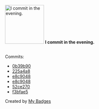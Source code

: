 <img src="https://my-badges.github.io/my-badges/evening-commits.png" alt="I commit in the evening." title="I commit in the evening." width="128">
<strong>I commit in the evening.</strong>
<br><br>

Commits:

- <a href="https://github.com/gmuloc/ci-workshops-avd/commit/0b39b90a58818112c39436a1fffdf19c232d2128">0b39b90</a>
- <a href="https://github.com/gmuloc/ci-workshops-avd/commit/225a4a8f3d8e91b73d46ebc873fd16126b88d0d8">225a4a8</a>
- <a href="https://github.com/gmuloc/j2lint/commit/e8c9048b942b387f23db7482877031335026e429">e8c9048</a>
- <a href="https://github.com/aristanetworks/j2lint/commit/e8c9048b942b387f23db7482877031335026e429">e8c9048</a>
- <a href="https://github.com/aristanetworks/anta/commit/52ce2702febcbd8e0f0a8e0a093e79ea3872e424">52ce270</a>
- <a href="https://github.com/gmuloc/j2lint/commit/f3bfae56b0ed21b66afa41a44d94100de5ed0686">f3bfae5</a>


Created by <a href="https://github.com/my-badges/my-badges">My Badges</a>